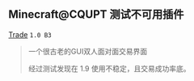 ## Minecraft@CQUPT 测试不可用插件

[Trade](http://dev.bukkit.org/bukkit-plugins/trade/) `1.0 B3` 

> 一个很古老的GUI双人面对面交易界面
>
> 经过测试发现在 1.9 使用不稳定，且交易成功率底。

